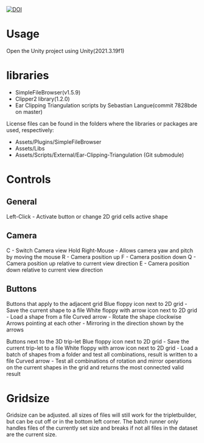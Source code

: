 [![DOI](https://zenodo.org/badge/670157817.svg)](https://zenodo.org/badge/latestdoi/670157817)

# Usage
Open the Unity project using Unity(2021.3.19f1)

# libraries
- SimpleFileBrowser(v1.5.9)
- Clipper2 library(1.2.0)
- Ear Clipping Triangulation scripts by Sebastian Langue(commit 7828bde on master)

License files can be found in the folders where the libraries or packages are used, respectively:
- Assets/Plugins/SimpleFileBrowser
- Assets/Libs
- Assets/Scripts/External/Ear-Clipping-Triangulation (Git submodule)

# Controls
## General
Left-Click - Activate button or change 2D grid cells active shape

## Camera
C - Switch Camera view
Hold Right-Mouse - Allows camera yaw and pitch by moving the mouse
R - Camera position up
F - Camera position down
Q - Camera position up relative to current view direction
E - Camera position down relative to current view direction

## Buttons
Buttons that apply to the adjacent grid
Blue floppy icon next to 2D grid - Save the current shape to a file
White floppy with arrow icon next to 2D grid - Load a shape from a file
Curved arrow - Rotate the shape clockwise
Arrows pointing at each other - Mirroring in the direction shown by the arrows

Buttons next to the 3D trip-let
Blue floppy icon next to 2D grid - Save the current trip-let to a file
White floppy with arrow icon next to 2D grid - Load a batch of shapes from a folder and test all combinations, result is written to a file
Curved arrow - Test all combinations of rotation and mirror operations on the current shapes in the grid and returns the most connected valid result

# Gridsize
Gridsize can be adjusted. 
all sizes of files will still work for the tripletbuilder, 
but can be cut off or in the bottom left corner. 
The batch runner only handles files of the currently set size and breaks if not all files in the dataset are the current size.